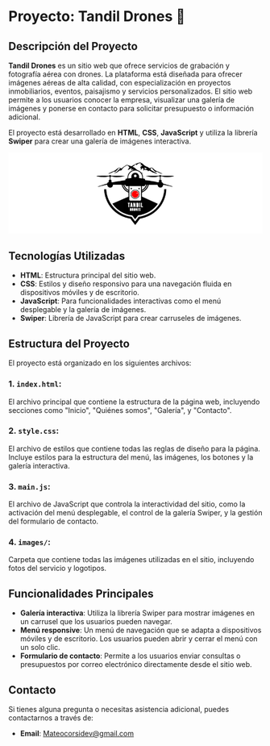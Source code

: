 # Proyecto: Tandil Drones 🚁

## Descripción del Proyecto

**Tandil Drones** es un sitio web que ofrece servicios de grabación y fotografía aérea con drones. La plataforma está diseñada para ofrecer imágenes aéreas de alta calidad, con especialización en proyectos inmobiliarios, eventos, paisajismo y servicios personalizados. El sitio web permite a los usuarios conocer la empresa, visualizar una galería de imágenes y ponerse en contacto para solicitar presupuesto o información adicional.

El proyecto está desarrollado en **HTML**, **CSS**, **JavaScript** y utiliza la librería **Swiper** para crear una galería de imágenes interactiva.

![Logo de Tandil Drones](images/logoR.png)

## Tecnologías Utilizadas

- **HTML**: Estructura principal del sitio web.
- **CSS**: Estilos y diseño responsivo para una navegación fluida en dispositivos móviles y de escritorio.
- **JavaScript**: Para funcionalidades interactivas como el menú desplegable y la galería de imágenes.
- **Swiper**: Librería de JavaScript para crear carruseles de imágenes.

## Estructura del Proyecto

El proyecto está organizado en los siguientes archivos:

### 1. **`index.html`**:
El archivo principal que contiene la estructura de la página web, incluyendo secciones como "Inicio", "Quiénes somos", "Galería", y "Contacto".

### 2. **`style.css`**:
El archivo de estilos que contiene todas las reglas de diseño para la página. Incluye estilos para la estructura del menú, las imágenes, los botones y la galería interactiva.

### 3. **`main.js`**:
El archivo de JavaScript que controla la interactividad del sitio, como la activación del menú desplegable, el control de la galería Swiper, y la gestión del formulario de contacto.

### 4. **`images/`**:
Carpeta que contiene todas las imágenes utilizadas en el sitio, incluyendo fotos del servicio y logotipos.

## Funcionalidades Principales

- **Galería interactiva**: Utiliza la librería Swiper para mostrar imágenes en un carrusel que los usuarios pueden navegar.
- **Menú responsive**: Un menú de navegación que se adapta a dispositivos móviles y de escritorio. Los usuarios pueden abrir y cerrar el menú con un solo clic.
- **Formulario de contacto**: Permite a los usuarios enviar consultas o presupuestos por correo electrónico directamente desde el sitio web.

## Contacto

Si tienes alguna pregunta o necesitas asistencia adicional, puedes contactarnos a través de:

- **Email**: [Mateocorsidev@gmail.com](mailto:mateocorsidev@gmail.com)


